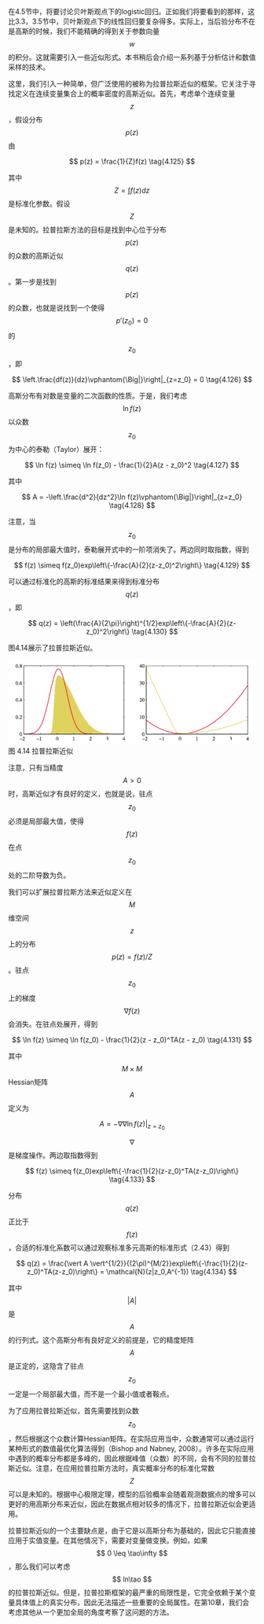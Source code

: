 在4.5节中，将要讨论贝叶斯观点下的logistic回归。正如我们将要看到的那样，这比3.3，3.5节中，贝叶斯观点下的线性回归要复杂得多。实际上，当后验分布不在是高斯的时候，我们不能精确的得到关于参数向量$$ w $$的积分。这就需要引入一些近似形式。本书稍后会介绍一系列基于分析估计和数值采样的技术。    

这里，我们引入一种简单，但广泛使用的被称为拉普拉斯近似的框架。它关注于寻找定义在连续变量集合上的概率密度的高斯近似。首先，考虑单个连续变量$$ z $$，假设分布$$ p(z) $$由

$$
p(z) = \frac{1}{Z}f(z) \tag{4.125}
$$

其中$$ Z = \int f(z)dz $$是标准化参数。假设$$ Z $$是未知的。拉普拉斯方法的目标是找到中心位于分布$$ p(z) $$的众数的高斯近似$$ q(z) $$。第一步是找到$$ p(z) $$的众数，也就是说找到一个使得$$ p'(z_0) = 0 $$的$$ z_0 $$，即

$$
\left.\frac{df(z)}{dz}\vphantom{\Big|}\right|_{z=z_0} = 0 \tag{4.126}
$$

高斯分布有对数是变量的二次函数的性质。于是，我们考虑$$ \ln f(z) $$以众数$$ z_0 $$为中心的泰勒（Taylor）展开：    

$$
\ln f(z) \simeq \ln f(z_0) - \frac{1}{2}A(z - z_0)^2 \tag{4.127}
$$

其中

$$
A = -\left.\frac{d^2}{dz^2}\ln f(z)\vphantom{\Big|}\right|_{z=z_0} \tag{4.128}
$$

注意，当$$ z_0 $$是分布的局部最大值时，泰勒展开式中的一阶项消失了。两边同时取指数，得到

$$
f(z) \simeq f(z_0)exp\left\{-\frac{A}{2}(z-z_0)^2\right\} \tag{4.129}
$$

可以通过标准化的高斯的标准结果来得到标准分布$$ q(z) $$，即

$$
q(z) = \left(\frac{A}{2\pi}\right)^{1/2}exp\left\{-\frac{A}{2}(z-z_0)^2\right\} \tag{4.130}
$$

图4.14展示了拉普拉斯近似。

![图 4-14](images/laplace.png)      
图 4.14 拉普拉斯近似

注意，只有当精度$$ A > 0 $$时，高斯近似才有良好的定义，也就是说，驻点$$ z_0 $$必须是局部最大值，使得$$ f(z) $$在点$$ z_0 $$处的二阶导数为负。    

我们可以扩展拉普拉斯方法来近似定义在$$ M $$维空间$$ z $$上的分布$$ p(z) = f(z)/Z $$。驻点$$ z_0 $$上的梯度$$ \nabla f(z) $$会消失。在驻点处展开，得到

$$
\ln f(z) \simeq \ln f(z_0) - \frac{1}{2}(z - z_0)^TA(z - z_0) \tag{4.131}
$$

其中$$ M \times M $$Hessian矩阵$$ A $$定义为

$$
A = -\nabla\nabla\ln f(z)\vert_{z=z_0} \tag{4.132}
$$

$$ \nabla $$是梯度操作。两边取指数得到

$$
f(z) \simeq f(z_0)exp\left\{-\frac{1}{2}(z-z_0)^TA(z-z_0)\right\} \tag{4.133}
$$

分布$$ q(z) $$正比于$$ f(z) $$，合适的标准化系数可以通过观察标准多元高斯的标准形式（2.43）得到

$$
q(z) = \frac{\vert A \vert^{1/2}}{(2\pi)^{M/2}}exp\left\{-\frac{1}{2}(z-z_0)^TA(z-z_0)\right\} = \mathcal{N}(z|z_0,A^{-1}) \tag{4.134}
$$

其中$$ \vert A \vert $$是$$ A $$的行列式。这个高斯分布有良好定义的前提是，它的精度矩阵$$ A $$是正定的，这隐含了驻点$$ z_0 $$一定是一个局部最大值，而不是一个最小值或者鞍点。    

为了应用拉普拉斯近似，首先需要找到众数$$ z_0 $$，然后根据这个众数计算Hessian矩阵。在实际应用当中，众数通常可以通过运行某种形式的数值最优化算法得到（Bishop and Nabney, 2008）。许多在实际应用中遇到的概率分布都是多峰的，因此根据峰值（众数）的不同，会有不同的拉普拉斯近似。注意，在应用拉普拉斯方法时，真实概率分布的标准化常数$$ Z
$$可以是未知的。根据中心极限定理，模型的后验概率会随着观测数据点的增多可以更好的用高斯分布来近似，因此在数据点相对较多的情况下，拉普拉斯近似会更适用。     

拉普拉斯近似的一个主要缺点是，由于它是以高斯分布为基础的，因此它只能直接应用于实值变量。在其他情况下，需要对变量做变换。例如，如果$$ 0 \leq \tao\infty $$，那么我们可以考虑$$ ln\tao $$ 的拉普拉斯近似。但是，拉普拉斯框架的最严重的局限性是，它完全依赖于某个变量具体值上的真实分布，因此无法描述一些重要的全局属性。在第10章，我们会考虑其他从一个更加全局的角度考察了这问题的方法。
